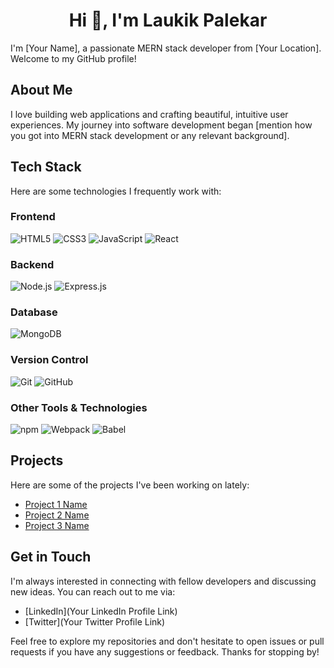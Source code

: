 <h1 align="center">Hi 👋, I'm Laukik Palekar</h1>

I'm [Your Name], a passionate MERN stack developer from [Your Location]. Welcome to my GitHub profile!

## About Me

I love building web applications and crafting beautiful, intuitive user experiences. My journey into software development began [mention how you got into MERN stack development or any relevant background]. 

## Tech Stack

Here are some technologies I frequently work with:

### Frontend
![HTML5](https://img.shields.io/badge/-HTML5-E34F26?logo=html5&logoColor=white)
![CSS3](https://img.shields.io/badge/-CSS3-1572B6?logo=css3&logoColor=white)
![JavaScript](https://img.shields.io/badge/-JavaScript-F7DF1E?logo=javascript&logoColor=black)
![React](https://img.shields.io/badge/-React-61DAFB?logo=react&logoColor=black)

### Backend
![Node.js](https://img.shields.io/badge/-Node.js-339933?logo=node.js&logoColor=white)
![Express.js](https://img.shields.io/badge/-Express.js-000000?logo=express&logoColor=white)

### Database
![MongoDB](https://img.shields.io/badge/-MongoDB-47A248?logo=mongodb&logoColor=white)

### Version Control
![Git](https://img.shields.io/badge/-Git-F05032?logo=git&logoColor=white)
![GitHub](https://img.shields.io/badge/-GitHub-181717?logo=github&logoColor=white)

### Other Tools & Technologies
![npm](https://img.shields.io/badge/-npm-CB3837?logo=npm&logoColor=white)
![Webpack](https://img.shields.io/badge/-Webpack-8DD6F9?logo=webpack&logoColor=black)
![Babel](https://img.shields.io/badge/-Babel-F9DC3E?logo=babel&logoColor=black)

## Projects

Here are some of the projects I've been working on lately:

- [Project 1 Name](Link)
- [Project 2 Name](Link)
- [Project 3 Name](Link)

## Get in Touch

I'm always interested in connecting with fellow developers and discussing new ideas. You can reach out to me via:

- [LinkedIn](Your LinkedIn Profile Link)
- [Twitter](Your Twitter Profile Link)

Feel free to explore my repositories and don't hesitate to open issues or pull requests if you have any suggestions or feedback. Thanks for stopping by!
